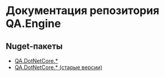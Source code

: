 # Документация репозитория QA.Engine

## Nuget-пакеты

* [QA.DotNetCore.*](QA.DotNetCore.md)
* [QA.DotNetCore.* (старые версии)](old_changes.md)